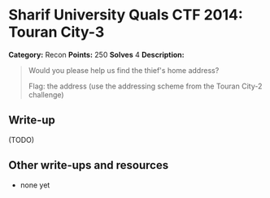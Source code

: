 # Sharif University Quals CTF 2014: Touran City-3

**Category:** Recon
**Points:** 250
**Solves** 4
**Description:**

> Would you please help us find the thief's home address?
>
>
> Flag: the address (use the addressing scheme from the Touran City-2 challenge)

## Write-up

(TODO)

## Other write-ups and resources

* none yet
